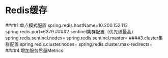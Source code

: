 # Redis缓存

####1.单点模式配置
spring.redis.hostName=10.200.152.113
spring.redis.port=6379
####2.sentinel集群配置（优先级最高）
spring.redis.sentinel.nodes=
spring.redis.sentinel.master=
####3.cluster集群配置
spring.redis.cluster.nodes=
spring.redis.cluster.max-redirects=
####4.增加服务质量Metrics